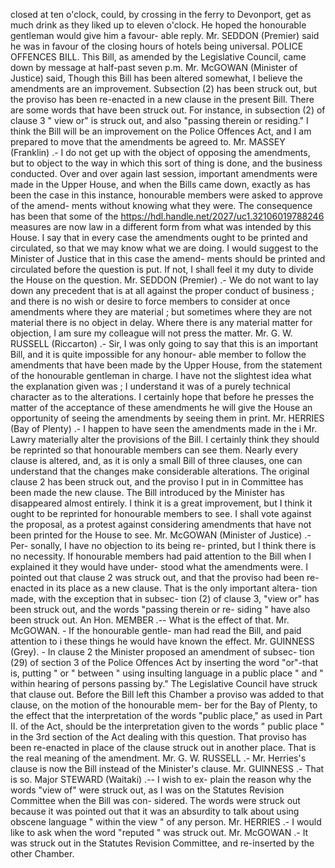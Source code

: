 closed at ten o'clock, could, by crossing in the ferry to Devonport, get as much drink as they liked up to eleven o'clock. He hoped the honourable gentleman would give him a favour- able reply. Mr. SEDDON (Premier) said he was in favour of the closing hours of hotels being universal. POLICE OFFENCES BILL. This Bill, as amended by the Legislative Council, came down by message at half-past seven p.m. Mr. McGOWAN (Minister of Justice) said, Though this Bill has been altered somewhat, I believe the amendments are an improvement. Subsection (2) has been struck out, but the proviso has been re-enacted in a new clause in the present Bill. There are some words that have been struck out. For instance, in subsection (2) of clause 3 " view or" is struck out, and also "passing therein or residing." I think the Bill will be an improvement on the Police Offences Act, and I am prepared to move that the amendments be agreed to. Mr. MASSEY (Franklin) .- I do not get up with the object of opposing the amendments, but to object to the way in which this sort of thing is done, and the business conducted. Over and over again last session, important amendments were made in the Upper House, and when the Bills came down, exactly as has been the case in this instance, honourable members were asked to approve of the amend- ments without knowing what they were. The consequence has been that some of the https://hdl.handle.net/2027/uc1.32106019788246 measures are now law in a different form from what was intended by this House. I say that in every case the amendments ought to be printed and circulated, so that we may know what we are doing. I would suggest to the Minister of Justice that in this case the amend- ments should be printed and circulated before the question is put. If not, I shall feel it my duty to divide the House on the question. Mr. SEDDON (Premier) .- We do not want to lay down any precedent that is at all against the proper conduct of business ; and there is no wish or desire to force members to consider at once amendments where they are material ; but sometimes where they are not material there is no object in delay. Where there is any material matter for objection, I am sure my colleague will not press the matter. Mr. G. W. RUSSELL (Riccarton) .- Sir, I was only going to say that this is an important Bill, and it is quite impossible for any honour- able member to follow the amendments that have been made by the Upper House, from the statement of the honourable gentleman in charge. I have not the slightest idea what the explanation given was ; I understand it was of a purely technical character as to the alterations. I certainly hope that before he presses the matter of the acceptance of these amendments he will give the House an opportunity of seeing the amendments by seeing them in print. Mr. HERRIES (Bay of Plenty) .- I happen to have seen the amendments made in the i Mr. Lawry materially alter the provisions of the Bill. I certainly think they should be reprinted so that honourable members can see them. Nearly every clause is altered, and, as it is only a small Bill of three clauses, one can understand that the changes make considerable alterations. The original clause 2 has been struck out, and the proviso I put in in Committee has been made the new clause. The Bill introduced by the Minister has disappeared almost entirely. I think it is a great improvement, but I think it ought to be reprinted for honourable members to see. I shall vote against the proposal, as a protest against considering amendments that have not been printed for the House to see. Mr. McGOWAN (Minister of Justice) .- Per- sonally, I have no objection to its being re- printed, but I think there is no necessity. If honourable members had paid attention to the Bill when I explained it they would have under- stood what the amendments were. I pointed out that clause 2 was struck out, and that the proviso had been re-enacted in its place as a new clause. That is the only important altera- tion made, with the exception that in subsec- tion (2) of clause 3, "view or" has been struck out, and the words "passing therein or re- siding " have also been struck out. An Hon. MEMBER .-- What is the effect of that. Mr. McGOWAN. - If the honourable gentle- man had read the Bill, and paid attention to i these things he would have known the effect. Mr. GUINNESS (Grey). - In clause 2 the Minister proposed an amendment of subsec- tion (29) of section 3 of the Police Offences Act by inserting the word "or"-that is, putting " or " between " using insulting language in a public place " and " within hearing of persons passing by." The Legislative Council have struck that clause out. Before the Bill left this Chamber a proviso was added to that clause, on the motion of the honourable mem- ber for the Bay of Plenty, to the effect that the interpretation of the words "public place," as used in Part II. of the Act, should be the interpretation given to the words " public place " in the 3rd section of the Act dealing with this question. That proviso has been re-enacted in place of the clause struck out in another place. That is the real meaning of the amendment. Mr. G. W. RUSSELL .- Mr. Herries's clause is now the Bill instead of the Minister's clause. Mr. GUINNESS .- That is so. Major STEWARD (Waitaki) .-- I wish to ex- plain the reason why the words "view of" were struck out, as I was on the Statutes Revision Committee when the Bill was con- sidered. The words were struck out because it was pointed out that it was an absurdity to talk about using obscene language " within the view " of any person. Mr. HERRIES .- I would like to ask when the word "reputed " was struck out. Mr. McGOWAN .- It was struck out in the Statutes Revision Committee, and re-inserted by the other Chamber. 